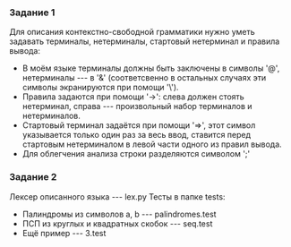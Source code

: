 ### Задание 1
Для описания контекстно-свободной грамматики нужно уметь задавать терминалы,
нетерминалы, стартовый нетерминал и правила вывода: 
* В моём языке терминалы должны быть заключены в символы '@', 
нетерминалы --- в '&' (соответсвенно в остальных случаях эти символы экранируются при помощи '\\').
* Правила задаются при помощи '->': слева должен стоять нетерминал, справа --- произвольный набор терминалов и нетерминалов.
* Стартовый терминал задаётся при помощи '=>', этот символ указывается только один раз за весь ввод, ставится перед стартовым нетерминалом в левой части одного из правил вывода.
* Для облегчения анализа строки разделяются символом ';'

### Задание 2
Лексер описанного языка --- lex.py
Тесты в папке tests:
* Палиндромы из символов a, b --- palindromes.test
* ПСП из круглых и квадратных скобок --- seq.test
* Ещё пример --- 3.test